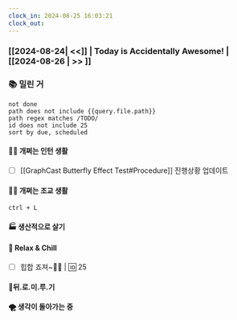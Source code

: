 ```yaml
---
clock_in: 2024-08-25 16:03:21
clock_out: 
---
```

### [[2024-08-24| <<]] | **Today is Accidentally Awesome!** | [[2024-08-26 | >> ]]

### 📚 밀린 거
```tasks
not done 
path does not include {{query.file.path}}
path regex matches /TODO/
id does not include 25
sort by due, scheduled
```

#### 🤦‍♂️ 개쩌는 인턴 생활
- [ ] [[GraphCast Butterfly Effect Test#Procedure]] 진행상황 업데이트

#### 👨‍🏫 개쩌는 조교 생활
`ctrl + L`

#### 🏭 생산적으로 살기

#### 🍻 Relax & Chill 
- [ ] 힙합 죠져~🤸‍♂️ | 🆔 25


#### 💨뒤.로.미.루.기

#### 🌪 생각이 돌아가는 중
